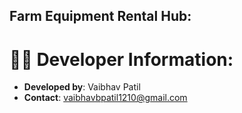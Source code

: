 ## Farm Equipment Rental Hub:


# 👨‍💻 Developer Information:

- **Developed by**: Vaibhav Patil
- **Contact**: vaibhavbpatil1210@gmail.com
